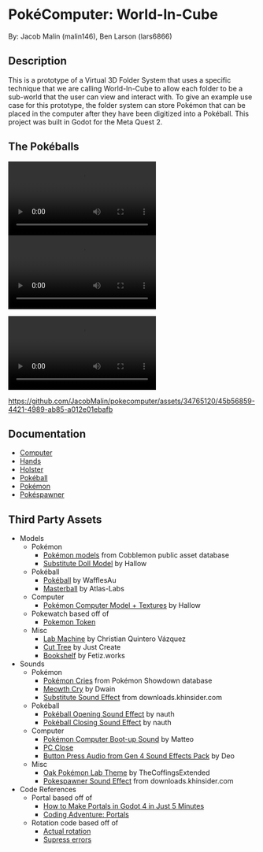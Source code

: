 # PokéComputer: World-In-Cube

By: Jacob Malin (malin146), Ben Larson (lars6866)

## Description

This is a prototype of a Virtual 3D Folder System that uses a specific technique that we are calling World-In-Cube to allow each folder to be a sub-world that the user can view and interact with. To give an example use case for this prototype, the folder system can store Pokémon that can be placed in the computer after they have been digitized into a Pokéball. This project was built in Godot for the Meta Quest 2.

## The Pokéballs

![](videos/Pokeball%20throw.mp4)
![](videos/Mirror.mp4)

![](videos/Bylbasaur%20spawn.mp4)


https://github.com/JacobMalin/pokecomputer/assets/34765120/45b56859-4421-4989-ab85-a012e01ebafb


## Documentation

- [Computer](documentation/computer/computer_doc.md)
- [Hands](documentation/hands/hands_doc.md)
- [Holster](documentation/holster/holster_doc.md)
- [Pokéball](documentation/pokeball/pokeball_doc.md)
- [Pokémon](documentation/pokemon/pokemon_doc.md)
- [Pokéspawner](documentation/pokespawner/pokespawner_doc.md)

## Third Party Assets

- Models
  - Pokémon
    - [Pokémon models](https://gitlab.com/cable-mc/cobblemon-assets/-/tree/master/blockbench/pokemon/gen1) from Cobblemon public asset database
    - [Substitute Doll Model](https://www.models-resource.com/3ds/pokemonomegarubyalphasapphire/model/12155/) by Hallow
  - Pokéball
    - [Pokéball](https://www.turbosquid.com/3d-models/pok%C3%A9-ball-c4d-free/717151) by WafflesAu
    - [Masterball](https://www.cgtrader.com/free-3d-models/sports/toy/pokeball-collection) by Atlas-Labs
  - Computer
    - [Pokémon Computer Model + Textures](https://www.models-resource.com/3ds/pokemonxy/model/13867/) by Hallow
  - Pokewatch based off of
    - [Pokemon Token](https://cults3d.com/en/3d-model/game/pokemon-pokeball-token)
  - Misc
    - [Lab Machine](https://sketchfab.com/3d-models/laboratory-wall-pc-aa5e7257a65b4b63bb958d499336a885) by Christian Quintero Vázquez
    - [Cut Tree](https://www.turbosquid.com/3d-models/3d-assets-tree-grass-rocks-1498368) by Just Create
    - [Bookshelf](https://sketchfab.com/3d-models/bookshelf-01-fetizworks-27e1808f4cdf46ddb8deb978029da366) by Fetiz.works
- Sounds
  - Pokémon
    - [Pokémon Cries](https://play.pokemonshowdown.com/audio/cries/) from Pokémon Showdown database
    - [Meowth Cry](https://www.youtube.com/watch?v=wDgOlC7rHrg&ab_channel=Dwain) by Dwain
    - [Substitute Sound Effect](https://downloads.khinsider.com/game-soundtracks/album/pokemon-sfx-gen-3-attack-moves-rse-fr-lg/Substitute.mp3) from downloads.khinsider.com
  - Pokéball
    - [Pokéball Opening Sound Effect](https://www.myinstants.com/en/instant/pokeball-open/) by nauth
    - [Pokéball Closing Sound Effect](https://www.myinstants.com/en/instant/pokeball-return/) by nauth
  - Computer
    - [Pokémon Computer Boot-up Sound](https://www.youtube.com/watch?v=fwEzOeeZxUE&ab_channel=Matteo) by Matteo
    - [PC Close](https://reliccastle.com/resources/220/)
    - [Button Press Audio from Gen 4 Sound Effects Pack](https://reliccastle.com/resources/220/) by Deo
  - Misc
    - [Oak Pokémon Lab Theme](https://www.youtube.com/watch?v=9AtffDvUbUU&ab_channel=TheCoffingsExtended) by TheCoffingsExtended
    - [Pokespawner Sound Effect](https://downloads.khinsider.com/game-soundtracks/album/pokemon-sfx-gen-3-attack-moves-rse-fr-lg/Teleport.mp3) from downloads.khinsider.com
- Code References
  - Portal based off of
    - [How to Make Portals in Godot 4 in Just 5 Minutes](https://www.youtube.com/watch?v=oqDdIg3BRlg)
    - [Coding Adventure: Portals](https://www.youtube.com/watch?v=cWpFZbjtSQg)
  - Rotation code based off of
    - [Actual rotation](https://www.reddit.com/r/godot/comments/coy5e8/pathfinding_how_to_rotate_my_unit_towards_the/)
    - [Supress errors](https://github.com/godotengine/godot/issues/79146)
